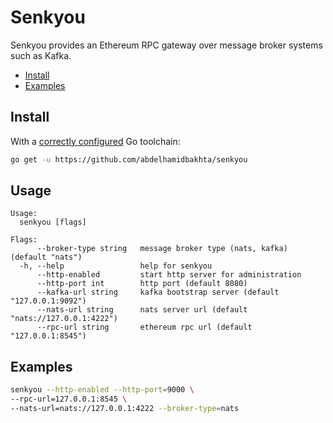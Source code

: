 # Senkyou
Senkyou provides an Ethereum RPC gateway over message broker systems such as Kafka.

* [Install](#install)
* [Examples](#examples)

## Install

With a [correctly configured](https://golang.org/doc/install#testing) Go toolchain:

```sh
go get -u https://github.com/abdelhamidbakhta/senkyou
```

## Usage

```
Usage:
  senkyou [flags]

Flags:
      --broker-type string   message broker type (nats, kafka) (default "nats")
  -h, --help                 help for senkyou
      --http-enabled         start http server for administration
      --http-port int        http port (default 8080)
      --kafka-url string     kafka bootstrap server (default "127.0.0.1:9092")
      --nats-url string      nats server url (default "nats://127.0.0.1:4222")
      --rpc-url string       ethereum rpc url (default "127.0.0.1:8545")
```

## Examples
```sh
senkyou --http-enabled --http-port=9000 \
--rpc-url=127.0.0.1:8545 \
--nats-url=nats://127.0.0.1:4222 --broker-type=nats
```
